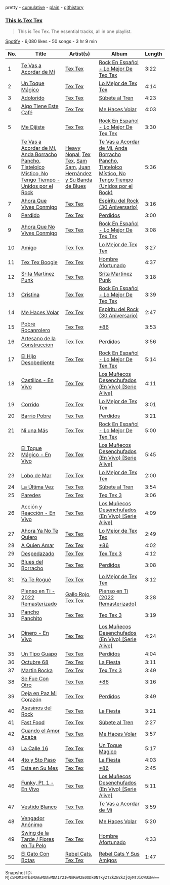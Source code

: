 pretty - [cumulative](/playlists/cumulative/37i9dQZF1DZ06evO19SYxl.md) - [plain](/playlists/plain/37i9dQZF1DZ06evO19SYxl) - [githistory](https://github.githistory.xyz/mackorone/spotify-playlist-archive/blob/main/playlists/plain/37i9dQZF1DZ06evO19SYxl)

### [This Is Tex Tex](https://open.spotify.com/playlist/37i9dQZF1DZ06evO19SYxl)

> This is Tex Tex\. The essential tracks, all in one playlist.

[Spotify](https://open.spotify.com/user/spotify) - 6,080 likes - 50 songs - 3 hr 9 min

| No. | Title | Artist(s) | Album | Length |
|---|---|---|---|---|
| 1 | [Te Vas a Acordar de Mí](https://open.spotify.com/track/1kaLpH5uG4l7RbLKYU7bF5) | [Tex Tex](https://open.spotify.com/artist/22UoNzSexUEdL4mnuA8eD4) | [Rock En Español \- Lo Mejor De Tex Tex](https://open.spotify.com/album/3Sx5ggdxFDZxsn3Y6IjmhG) | 3:22 |
| 2 | [Un Toque Mágico](https://open.spotify.com/track/39bxZQn6wJ4TmO6ZoY9AhJ) | [Tex Tex](https://open.spotify.com/artist/22UoNzSexUEdL4mnuA8eD4) | [Lo Mejor de Tex Tex](https://open.spotify.com/album/1yicTVpvbAWlZMPdiyXf0X) | 4:14 |
| 3 | [Adolorido](https://open.spotify.com/track/15Piouu29zcmBKPE7rMGwY) | [Tex Tex](https://open.spotify.com/artist/22UoNzSexUEdL4mnuA8eD4) | [Súbete al Tren](https://open.spotify.com/album/6scq5eOKVsFPlzmgZtjdxC) | 4:23 |
| 4 | [Algo Tiene Este Café](https://open.spotify.com/track/0gDIjC1PsO7NhiHeIM1lZM) | [Tex Tex](https://open.spotify.com/artist/22UoNzSexUEdL4mnuA8eD4) | [Me Haces Volar](https://open.spotify.com/album/258YrXJW3cZPhinJpiCKef) | 4:03 |
| 5 | [Me Dijiste](https://open.spotify.com/track/630TIL2bWuseStelIhFT6L) | [Tex Tex](https://open.spotify.com/artist/22UoNzSexUEdL4mnuA8eD4) | [Rock En Español \- Lo Mejor De Tex Tex](https://open.spotify.com/album/3Sx5ggdxFDZxsn3Y6IjmhG) | 3:30 |
| 6 | [Te Vas a Acordar de Mí, Anda Borracho Pancho, Tlatelolco Místico, No Tengo Tiempo \- Unidos por el Rock](https://open.spotify.com/track/0x75mir58ij8rxyYmskgLQ) | [Heavy Nopal](https://open.spotify.com/artist/7oFDTCTqOMHss3q89srhul), [Tex Tex](https://open.spotify.com/artist/22UoNzSexUEdL4mnuA8eD4), [Sam Sam](https://open.spotify.com/artist/0LRuvIEgEeGnU02JG2Rbcb), [Juan Hernández y Su Banda de Blues](https://open.spotify.com/artist/1i7IEggecEKBWwXqsiQFqQ) | [Te Vas a Acordar de Mí, Anda Borracho Pancho, Tlatelolco Místico, No Tengo Tiempo \(Unidos por el Rock\)](https://open.spotify.com/album/7abal0FXuwfI15XtxPleU2) | 5:36 |
| 7 | [Ahora Que Vives Conmigo](https://open.spotify.com/track/6qge5eo4FexKVvYVQVqMbL) | [Tex Tex](https://open.spotify.com/artist/22UoNzSexUEdL4mnuA8eD4) | [Espíritu del Rock \(30 Aniversario\)](https://open.spotify.com/album/4LK54gmmwCo3XczNXE3eTV) | 3:16 |
| 8 | [Perdido](https://open.spotify.com/track/25zVsjcK15lfJLyII4Tl1S) | [Tex Tex](https://open.spotify.com/artist/22UoNzSexUEdL4mnuA8eD4) | [Perdidos](https://open.spotify.com/album/28kwRlbn4AFl6VNu4LC87a) | 3:00 |
| 9 | [Ahora Que No Vives Conmigo](https://open.spotify.com/track/2yFG7bR0njsm6ZpWXIT5n2) | [Tex Tex](https://open.spotify.com/artist/22UoNzSexUEdL4mnuA8eD4) | [Rock En Español \- Lo Mejor De Tex Tex](https://open.spotify.com/album/3Sx5ggdxFDZxsn3Y6IjmhG) | 3:08 |
| 10 | [Amigo](https://open.spotify.com/track/1E6XDLIKqxAyO6qpNbFlSZ) | [Tex Tex](https://open.spotify.com/artist/22UoNzSexUEdL4mnuA8eD4) | [Lo Mejor de Tex Tex](https://open.spotify.com/album/1yicTVpvbAWlZMPdiyXf0X) | 3:27 |
| 11 | [Tex Tex Boogie](https://open.spotify.com/track/6DQGq9NknX23NMBIgQs83m) | [Tex Tex](https://open.spotify.com/artist/22UoNzSexUEdL4mnuA8eD4) | [Hombre Afortunado](https://open.spotify.com/album/2TDsxyCXFpUuMYgIWdtriW) | 4:37 |
| 12 | [Srita Martinez Punk](https://open.spotify.com/track/5xtJYEAXKpBNFQZisiS9sr) | [Tex Tex](https://open.spotify.com/artist/22UoNzSexUEdL4mnuA8eD4) | [Srita Martinez Punk](https://open.spotify.com/album/7zUKgICWPou4BmMc0cYNGV) | 3:18 |
| 13 | [Cristina](https://open.spotify.com/track/4HGvjkFxUsx5Hl0czvXbME) | [Tex Tex](https://open.spotify.com/artist/22UoNzSexUEdL4mnuA8eD4) | [Rock En Español \- Lo Mejor De Tex Tex](https://open.spotify.com/album/3Sx5ggdxFDZxsn3Y6IjmhG) | 3:39 |
| 14 | [Me Haces Volar](https://open.spotify.com/track/5FSwwcIQYjXcqb2TiBOHiH) | [Tex Tex](https://open.spotify.com/artist/22UoNzSexUEdL4mnuA8eD4) | [Espíritu del Rock \(30 Aniversario\)](https://open.spotify.com/album/4LK54gmmwCo3XczNXE3eTV) | 2:47 |
| 15 | [Pobre Rocanrolero](https://open.spotify.com/track/6PO1FpMte6nYYtpgKIa466) | [Tex Tex](https://open.spotify.com/artist/22UoNzSexUEdL4mnuA8eD4) | [\*86](https://open.spotify.com/album/2A8yt2oR5jQKQusczF0jyA) | 3:53 |
| 16 | [Artesano de la Construccion](https://open.spotify.com/track/6IUlLJuUiCvqzuR3WWIKfS) | [Tex Tex](https://open.spotify.com/artist/22UoNzSexUEdL4mnuA8eD4) | [Perdidos](https://open.spotify.com/album/28kwRlbn4AFl6VNu4LC87a) | 3:56 |
| 17 | [El Hijo Desobediente](https://open.spotify.com/track/4EtEnahAm6WGKdHRL19RvK) | [Tex Tex](https://open.spotify.com/artist/22UoNzSexUEdL4mnuA8eD4) | [Rock En Español \- Lo Mejor De Tex Tex](https://open.spotify.com/album/3Sx5ggdxFDZxsn3Y6IjmhG) | 5:14 |
| 18 | [Castillos \- En Vivo](https://open.spotify.com/track/6qtBaM4AznwA5blaTnNp0v) | [Tex Tex](https://open.spotify.com/artist/22UoNzSexUEdL4mnuA8eD4) | [Los Muñecos Desenchufados \(En Vivo\) \[Serie Alive\]](https://open.spotify.com/album/7pixSb8mEYaDg1Nk6oak9I) | 4:11 |
| 19 | [Corrido](https://open.spotify.com/track/4Zlnswq4DjPzbY1mJWZoOD) | [Tex Tex](https://open.spotify.com/artist/22UoNzSexUEdL4mnuA8eD4) | [Lo Mejor de Tex Tex](https://open.spotify.com/album/1yicTVpvbAWlZMPdiyXf0X) | 3:01 |
| 20 | [Barrio Pobre](https://open.spotify.com/track/2on3XmXTtMA1dguAkhCzr2) | [Tex Tex](https://open.spotify.com/artist/22UoNzSexUEdL4mnuA8eD4) | [Perdidos](https://open.spotify.com/album/28kwRlbn4AFl6VNu4LC87a) | 3:21 |
| 21 | [Ni una Más](https://open.spotify.com/track/13eFPA8zkZoJBEhCSz9sj1) | [Tex Tex](https://open.spotify.com/artist/22UoNzSexUEdL4mnuA8eD4) | [Rock En Español \- Lo Mejor De Tex Tex](https://open.spotify.com/album/3Sx5ggdxFDZxsn3Y6IjmhG) | 5:00 |
| 22 | [El Toque Mágico \- En Vivo](https://open.spotify.com/track/2J6LZUmtPAucGv1fEeTdPM) | [Tex Tex](https://open.spotify.com/artist/22UoNzSexUEdL4mnuA8eD4) | [Los Muñecos Desenchufados \(En Vivo\) \[Serie Alive\]](https://open.spotify.com/album/7pixSb8mEYaDg1Nk6oak9I) | 5:45 |
| 23 | [Lobo de Mar](https://open.spotify.com/track/21r4YSbAOuJhzfmUBtPqTf) | [Tex Tex](https://open.spotify.com/artist/22UoNzSexUEdL4mnuA8eD4) | [Lo Mejor de Tex Tex](https://open.spotify.com/album/1yicTVpvbAWlZMPdiyXf0X) | 2:00 |
| 24 | [La Última Vez](https://open.spotify.com/track/0QfBQKzl6W16mlsSQFQvT7) | [Tex Tex](https://open.spotify.com/artist/22UoNzSexUEdL4mnuA8eD4) | [Súbete al Tren](https://open.spotify.com/album/6scq5eOKVsFPlzmgZtjdxC) | 3:54 |
| 25 | [Paredes](https://open.spotify.com/track/0EUHQu4kk8uis9dp7YC7nF) | [Tex Tex](https://open.spotify.com/artist/22UoNzSexUEdL4mnuA8eD4) | [Tex Tex 3](https://open.spotify.com/album/3yd7QnbMmZ5uDiYb1u28Pi) | 3:06 |
| 26 | [Acción y Reacción \- En Vivo](https://open.spotify.com/track/0BD1TZW7Q9I78kXjTfuuQu) | [Tex Tex](https://open.spotify.com/artist/22UoNzSexUEdL4mnuA8eD4) | [Los Muñecos Desenchufados \(En Vivo\) \[Serie Alive\]](https://open.spotify.com/album/7pixSb8mEYaDg1Nk6oak9I) | 4:09 |
| 27 | [Ahora Ya No Te Quiero](https://open.spotify.com/track/6XkOwRqgaa2sitZUEAc28d) | [Tex Tex](https://open.spotify.com/artist/22UoNzSexUEdL4mnuA8eD4) | [Lo Mejor de Tex Tex](https://open.spotify.com/album/1yicTVpvbAWlZMPdiyXf0X) | 2:49 |
| 28 | [A Quien Amar](https://open.spotify.com/track/2kkP8WFQhMEAABe6g15M9G) | [Tex Tex](https://open.spotify.com/artist/22UoNzSexUEdL4mnuA8eD4) | [\*86](https://open.spotify.com/album/2A8yt2oR5jQKQusczF0jyA) | 4:02 |
| 29 | [Despedazado](https://open.spotify.com/track/0KyMslVGDKRMxTcE3ntrjh) | [Tex Tex](https://open.spotify.com/artist/22UoNzSexUEdL4mnuA8eD4) | [Tex Tex 3](https://open.spotify.com/album/3yd7QnbMmZ5uDiYb1u28Pi) | 4:12 |
| 30 | [Blues del Borracho](https://open.spotify.com/track/1rA5JzukQ5DVicpwZ5JxIS) | [Tex Tex](https://open.spotify.com/artist/22UoNzSexUEdL4mnuA8eD4) | [Perdidos](https://open.spotify.com/album/28kwRlbn4AFl6VNu4LC87a) | 3:08 |
| 31 | [Ya Te Rogué](https://open.spotify.com/track/2MZAMKInHRqIIfMOPf6kGF) | [Tex Tex](https://open.spotify.com/artist/22UoNzSexUEdL4mnuA8eD4) | [Lo Mejor de Tex Tex](https://open.spotify.com/album/1yicTVpvbAWlZMPdiyXf0X) | 3:12 |
| 32 | [Pienso en Ti \- 2022 Remasterizado](https://open.spotify.com/track/2R6U2IsnJOKoPL7k0FotuA) | [Gallo Rojo](https://open.spotify.com/artist/5snI6175hjbf6Du8Z2E5Mk), [Tex Tex](https://open.spotify.com/artist/22UoNzSexUEdL4mnuA8eD4) | [Pienso en Ti \(2022 Remasterizado\)](https://open.spotify.com/album/2aYTPJH1knXa3TLh7LIXNz) | 3:28 |
| 33 | [Pancho Panchito](https://open.spotify.com/track/3lPSwEQpAwvg5JMdDw0ZWW) | [Tex Tex](https://open.spotify.com/artist/22UoNzSexUEdL4mnuA8eD4) | [Tex Tex 3](https://open.spotify.com/album/3yd7QnbMmZ5uDiYb1u28Pi) | 3:19 |
| 34 | [Dinero \- En Vivo](https://open.spotify.com/track/5C82BHmoJImku3MZbDaITZ) | [Tex Tex](https://open.spotify.com/artist/22UoNzSexUEdL4mnuA8eD4) | [Los Muñecos Desenchufados \(En Vivo\) \[Serie Alive\]](https://open.spotify.com/album/7pixSb8mEYaDg1Nk6oak9I) | 4:24 |
| 35 | [Un Tipo Guapo](https://open.spotify.com/track/0V7UQCv8krGwIXcSjjWiUM) | [Tex Tex](https://open.spotify.com/artist/22UoNzSexUEdL4mnuA8eD4) | [Perdidos](https://open.spotify.com/album/28kwRlbn4AFl6VNu4LC87a) | 4:04 |
| 36 | [Octubre 68](https://open.spotify.com/track/1gbPPseEPr7MqjBDL4ckx8) | [Tex Tex](https://open.spotify.com/artist/22UoNzSexUEdL4mnuA8eD4) | [La Fiesta](https://open.spotify.com/album/5NMDR1l1QRdzUgOQNlFNN8) | 3:11 |
| 37 | [Martin Rocka](https://open.spotify.com/track/2yxtbkvt9biJlHxkJpN6yM) | [Tex Tex](https://open.spotify.com/artist/22UoNzSexUEdL4mnuA8eD4) | [Tex Tex 3](https://open.spotify.com/album/3yd7QnbMmZ5uDiYb1u28Pi) | 3:49 |
| 38 | [Se Fue Con Otro](https://open.spotify.com/track/7qwhXFE0IF2c7nCnIyRggF) | [Tex Tex](https://open.spotify.com/artist/22UoNzSexUEdL4mnuA8eD4) | [\*86](https://open.spotify.com/album/2A8yt2oR5jQKQusczF0jyA) | 3:16 |
| 39 | [Deja en Paz Mi Corazón](https://open.spotify.com/track/5Ov9ys2XQdAuxBg8OW3Ugy) | [Tex Tex](https://open.spotify.com/artist/22UoNzSexUEdL4mnuA8eD4) | [Perdidos](https://open.spotify.com/album/28kwRlbn4AFl6VNu4LC87a) | 3:49 |
| 40 | [Asesinos del Rock](https://open.spotify.com/track/5PrzzhjU0EiN2ryEdVnsDB) | [Tex Tex](https://open.spotify.com/artist/22UoNzSexUEdL4mnuA8eD4) | [La Fiesta](https://open.spotify.com/album/5NMDR1l1QRdzUgOQNlFNN8) | 3:21 |
| 41 | [Fast Food](https://open.spotify.com/track/5tZQcnx2HRbeRwBp8P24U9) | [Tex Tex](https://open.spotify.com/artist/22UoNzSexUEdL4mnuA8eD4) | [Súbete al Tren](https://open.spotify.com/album/6scq5eOKVsFPlzmgZtjdxC) | 2:27 |
| 42 | [Cuando el Amor Acaba](https://open.spotify.com/track/51EJd3jBO8g5Iz5FYWcEIu) | [Tex Tex](https://open.spotify.com/artist/22UoNzSexUEdL4mnuA8eD4) | [Me Haces Volar](https://open.spotify.com/album/258YrXJW3cZPhinJpiCKef) | 3:57 |
| 43 | [La Calle 16](https://open.spotify.com/track/1wf4pyJiS0fkX84FLwoEPf) | [Tex Tex](https://open.spotify.com/artist/22UoNzSexUEdL4mnuA8eD4) | [Un Toque Magico](https://open.spotify.com/album/58ozvUHrRppgI8nCqAyCdL) | 5:17 |
| 44 | [4to y 5to Paso](https://open.spotify.com/track/5xO5xjE7V5W5RwyCeksSlS) | [Tex Tex](https://open.spotify.com/artist/22UoNzSexUEdL4mnuA8eD4) | [La Fiesta](https://open.spotify.com/album/5NMDR1l1QRdzUgOQNlFNN8) | 4:03 |
| 45 | [Esta en Su Mes](https://open.spotify.com/track/1dDxW5wlaNO7GVLVgNsdwo) | [Tex Tex](https://open.spotify.com/artist/22UoNzSexUEdL4mnuA8eD4) | [\*86](https://open.spotify.com/album/2A8yt2oR5jQKQusczF0jyA) | 2:45 |
| 46 | [Funky, Pt\. 1 \- En Vivo](https://open.spotify.com/track/5gYOs5IL03sXdbsYT58xeI) | [Tex Tex](https://open.spotify.com/artist/22UoNzSexUEdL4mnuA8eD4) | [Los Muñecos Desenchufados \(En Vivo\) \[Serie Alive\]](https://open.spotify.com/album/7pixSb8mEYaDg1Nk6oak9I) | 5:11 |
| 47 | [Vestido Blanco](https://open.spotify.com/track/3WVRoIs8UO1OV89G3ezp6O) | [Tex Tex](https://open.spotify.com/artist/22UoNzSexUEdL4mnuA8eD4) | [Te Vas a Acordar de Mi](https://open.spotify.com/album/3UWvD8vARmr4oXYLRfSXEP) | 3:59 |
| 48 | [Vengador Anónimo](https://open.spotify.com/track/4YmEl8T1rbGyNifdmB7tTp) | [Tex Tex](https://open.spotify.com/artist/22UoNzSexUEdL4mnuA8eD4) | [Me Haces Volar](https://open.spotify.com/album/258YrXJW3cZPhinJpiCKef) | 5:20 |
| 49 | [Swing de la Tarde / Flores en Tu Pelo](https://open.spotify.com/track/0gvqro1POjzsUSGfjgY88B) | [Tex Tex](https://open.spotify.com/artist/22UoNzSexUEdL4mnuA8eD4) | [Hombre Afortunado](https://open.spotify.com/album/2TDsxyCXFpUuMYgIWdtriW) | 4:33 |
| 50 | [El Gato Con Botas](https://open.spotify.com/track/2auwC34hJtOYDV8qs0LXNW) | [Rebel Cats](https://open.spotify.com/artist/2ukziVbiZa3N5eSdUOXgXL), [Tex Tex](https://open.spotify.com/artist/22UoNzSexUEdL4mnuA8eD4) | [Rebel Cats Y Sus Amigos](https://open.spotify.com/album/6eEtfyJ0LiBL2EueE8Wmfw) | 1:47 |

Snapshot ID: `Mjc5MDM3NTksMDAwMDAwMDA1Y2IwNmRmM2E0ODk0NTkyZTZkZWZkZjQyMTJiOWUxNw==`
